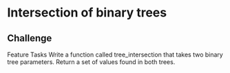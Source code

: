 # Intersection of binary trees

## Challenge
Feature Tasks
Write a function called tree_intersection that takes two binary tree parameters.
Return a set of values found in both trees.

